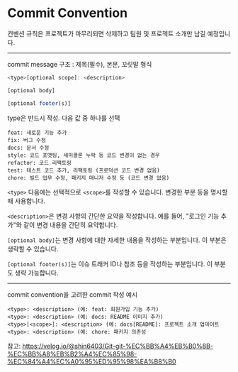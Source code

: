 # Commit Convention

컨벤션 규칙은 프로젝트가 마무리되면 삭제하고 팀원 및 프로젝트 소개만 남길 예정입니다.

---
commit message 구조 : 제목(필수), 본문, 꼬릿말 형식
```javascript
<type>[optional scope]: <description>

[optional body]

[optional footer(s)]
```

type은 반드시 작성. 다음 값 중 하나를 선택
```
feat: 새로운 기능 추가
fix: 버그 수정
docs: 문서 수정
style: 코드 포맷팅, 세미콜론 누락 등 코드 변경이 없는 경우
refactor: 코드 리팩토링
test: 테스트 코드 추가, 리팩토링 (프로덕션 코드 변경 없음)
chore: 빌드 업무 수정, 패키지 매니저 수정 등 (코드 변경 없음)
```

`<type>` 다음에는 선택적으로 `<scope>`를 작성할 수 있습니다. 변경한 부분 등을 명시할 때 사용합니다.

`<description>`은 변경 사항의 간단한 요약을 작성합니다. 예를 들어, "로그인 기능 추가"와 같이 변경 내용을 간단히 요약합니다.

`[optional body]`는 변경 사항에 대한 자세한 내용을 작성하는 부분입니다. 이 부분은 생략할 수 있습니다.

`[optional footer(s)]`는 이슈 트래커 ID나 참조 등을 작성하는 부분입니다. 이 부분도 생략 가능합니다.

---
commit convention을 고려한 commit 작성 예시
```
<type>: <description> (예: feat: 회원가입 기능 추가)
<type>: <description> (예: docs: README 이미지 추가)
<type>[<scope>]: <description> (예: docs[README]: 프로젝트 소개 업데이트
<type>: <description> (예: chore: 패키지 의존성
```





참고: https://velog.io/@shin6403/Git-git-%EC%BB%A4%EB%B0%8B-%EC%BB%A8%EB%B2%A4%EC%85%98-%EC%84%A4%EC%A0%95%ED%95%98%EA%B8%B0



